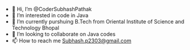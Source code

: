 - 👋 Hi, I’m @CoderSubhashPathak
- 👀 I’m interested in code in Java
- 🌱 I’m currently purshuing B.Tech from Oriental Institute of Science and Technology Bhopal 
- 💞️ I’m looking to collaborate on Java codes
- 📫 How to reach me Subhash.p2303@gmail.com

<!---
CoderSubhashPathak/CoderSubhashPathak is a ✨ special ✨ repository because its `README.md` (this file) appears on your GitHub profile.
You can click the Preview link to take a look at your changes.
--->

